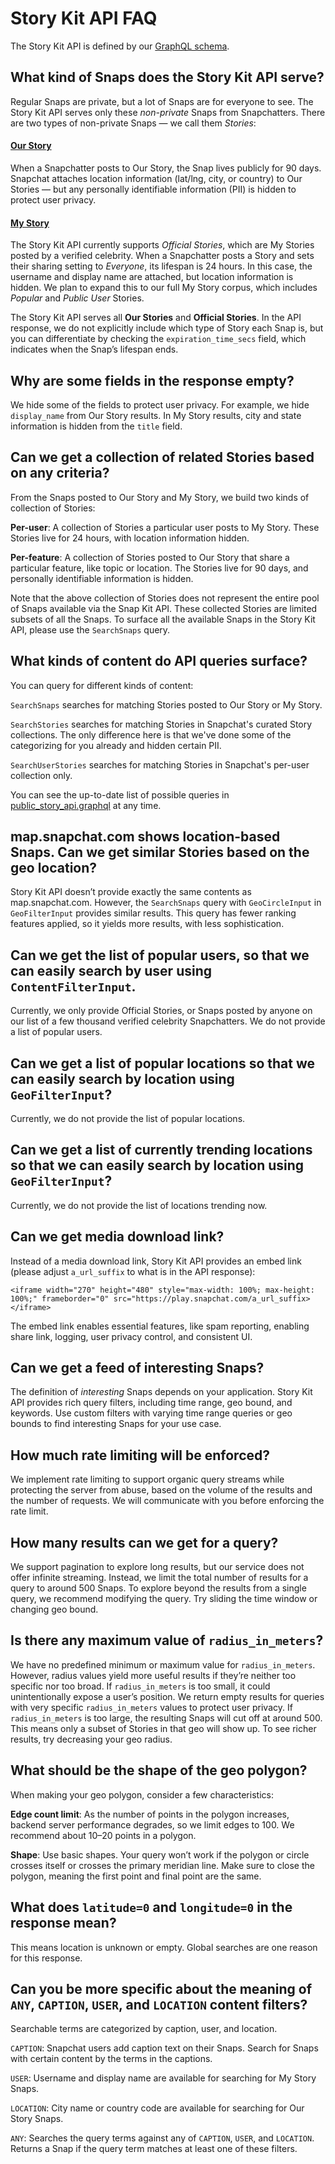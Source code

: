 # Story Kit API FAQ

The Story Kit API is defined by our [GraphQL schema](gqlschema/public_story_api.graphql).

## What kind of Snaps does the Story Kit API serve?

Regular Snaps are private, but a lot of Snaps are for everyone to see. The Story Kit API serves only these *non-private* Snaps from Snapchatters. There are two types of non-private Snaps — we call them *Stories*:

#### [Our Story](https://support.snapchat.com/en-US/a/our-story)
When a Snapchatter posts to Our Story, the Snap lives publicly for 90 days. Snapchat attaches location information (lat/lng, city, or country) to Our Stories — but any personally identifiable information (PII) is hidden to protect user privacy.

#### [My Story](https://support.snapchat.com/en-US/article/my-story)
The Story Kit API currently supports *Official Stories*, which are My Stories posted by a verified celebrity. When a Snapchatter posts a Story and sets their sharing setting to *Everyone*, its lifespan is 24 hours. In this case, the username and display name are attached, but location information is hidden. We plan to expand this to our full My Story corpus, which includes *Popular* and *Public User* Stories.

The Story Kit API serves all **Our Stories** and **Official Stories**. In the API response, we do not explicitly include which type of Story each Snap is, but you can differentiate by checking the `expiration_time_secs` field, which indicates when the Snap’s lifespan ends.

## Why are some fields in the response empty?

We hide some of the fields to protect user privacy. For example, we hide `display_name` from Our Story results. In My Story results, city and state information is hidden from the `title` field.

## Can we get a collection of related Stories based on any criteria?
From the Snaps posted to Our Story and My Story, we build two kinds of collection of Stories:

**Per-user**: A collection of Stories a particular user posts to My Story. These Stories live for 24 hours, with location information hidden.

**Per-feature**: A collection of Stories posted to Our Story that share a particular feature, like topic or location. The Stories live for 90 days, and personally identifiable information is hidden.

Note that the above collection of Stories does not represent the entire pool of Snaps available via the Snap Kit API. These collected Stories are limited subsets of all the Snaps. To surface all the available Snaps in the Story Kit API, please use the `SearchSnaps` query.

## What kinds of content do API queries surface?
You can query for different kinds of content:

`SearchSnaps` searches for matching Stories posted to Our Story or My Story.

`SearchStories` searches for matching Stories in Snapchat's curated Story collections. The only difference here is that we've done some of the categorizing for you already and hidden certain PII.

`SearchUserStories` searches for matching Stories in Snapchat's per-user collection only.

You can see the up-to-date list of possible queries in [public_story_api.graphql](gqlschema/public_story_api.graphql) at any time.

## map.snapchat.com shows location-based Snaps. Can we get similar Stories based on the geo location?

Story Kit API doesn’t provide exactly the same contents as map.snapchat.com. However, the `SearchSnaps` query with `GeoCircleInput` in `GeoFilterInput` provides similar results. This query has fewer ranking features applied, so it yields more results, with less sophistication.

## Can we get the list of popular users, so that we can easily search by user using `ContentFilterInput`.

Currently, we only provide Official Stories, or Snaps posted by anyone on our list of a few thousand verified celebrity Snapchatters. We do not provide a list of popular users.

## Can we get a list of popular locations so that we can easily search by location using `GeoFilterInput`?

Currently, we do not provide the list of popular locations.

## Can we get a list of currently trending locations so that we can easily search by location using `GeoFilterInput`?

Currently, we do not provide the list of locations trending now.

## Can we get media download link?

Instead of a media download link, Story Kit API provides an embed link (please adjust ```a_url_suffix``` to what is in the API response):

```<iframe width="270" height="480" style="max-width: 100%; max-height: 100%;" frameborder="0" src="https://play.snapchat.com/a_url_suffix></iframe>```

The embed link enables essential features, like spam reporting, enabling share link, logging, user privacy control, and consistent UI.

## Can we get a feed of interesting Snaps?

The definition of *interesting* Snaps depends on your application. Story Kit API provides rich query filters, including time range, geo bound, and keywords. Use custom filters with varying time range queries or geo bounds to find interesting Snaps for your use case.

## How much rate limiting will be enforced?

We implement rate limiting to support organic query streams while protecting the server from abuse, based on the volume of the results and the number of requests. We will communicate with you before enforcing the rate limit.

## How many results can we get for a query?

We support pagination to explore long results, but our service does not offer infinite streaming. Instead, we limit the total number of results for a query to around 500 Snaps. To explore beyond the results from a single query, we recommend modifying the query. Try sliding the time window or changing geo bound.

## Is there any maximum value of `radius_in_meters`?

We have no predefined minimum or maximum value for `radius_in_meters`. However, radius values yield more useful results if they’re neither too specific nor too broad. If `radius_in_meters` is too small, it could unintentionally expose a user’s position. We return empty results for queries with very specific `radius_in_meters` values to protect user privacy. If `radius_in_meters` is too large, the resulting Snaps will cut off at around 500. This means only a subset of Stories in that geo will show up. To see richer results, try decreasing your geo radius.

## What should be the shape of the geo polygon?

When making your geo polygon, consider a few characteristics:

**Edge count limit**: As the number of points in the polygon increases, backend server performance degrades, so we limit edges to 100. We recommend about 10–20 points in a polygon.

**Shape**: Use basic shapes. Your query won’t work if the polygon or circle crosses itself or crosses the primary meridian line. Make sure to close the polygon, meaning the first point and final point are the same.

## What does `latitude=0` and `longitude=0` in the response mean?

This means location is unknown or empty. Global searches are one reason for this response.

## Can you be more specific about the meaning of `ANY`, `CAPTION`, `USER`, and `LOCATION` content filters?

Searchable terms are categorized by caption, user, and location.

`CAPTION`: Snapchat users add caption text on their Snaps. Search for Snaps with certain content by the terms in the captions.

`USER`: Username and display name are available for searching for My Story Snaps.

`LOCATION`: City name or country code are available for searching for Our Story Snaps.

`ANY`: Searches the query terms against any of `CAPTION`, `USER`, and `LOCATION`. Returns a Snap if the query term matches at least one of these filters.
